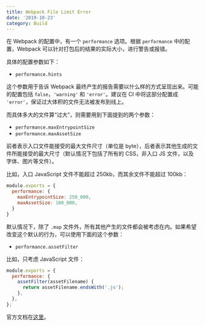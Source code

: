 ```yaml
---
title: Webpack File Limit Error
date: '2019-10-23'
category: Build
---
```


在 Webpack 的配置中，有一个 `performance` 选项。根据 `performance` 中的配置，Webpack 可以针对打包后的结果的实际大小，进行警告或报错。

具体的配置参数如下：

+ `performance.hints`

这个参数用于告诉 Webpack 最终产生的报告需要以什么样的方式呈现出来。可能的配置包括 `false`，`'warning'` 和 `'error'`。建议在 CI 中将这部分配置成 `'error'`，保证过大体积的文件无法被发布到线上。

而具体多大的文件算“过大”，则需要用到下面提到的两个参数：

+ `performance.maxEntrypointSize`
+ `performance.maxAssetSize`

前者表示入口文件能接受的最大文件尺寸（单位是 byte），后者表示其他生成的文件所能接受的最大尺寸（默认情况下包括了所有的 CSS，非入口 JS 文件，以及字体、图片等文件）。

比如，入口 JavaScript 文件不能超过 250kb，而其余文件不能超过 100kb：

```javascript
module.exports = {
  performance: {
    maxEntrypointSize: 250_000,
    maxAssetSize: 100_000,
  }
}
```

默认情况下，除了 `.map` 文件外，所有其他产生的文件都会被考虑在内。如果希望改变这个默认的行为，可以使用下面的这个参数：

+ `performance.assetFilter`

比如，只考虑 JavaScript 文件：

```javascript
module.exports = {
  performance: {
    assetFilter(assetFilename) {
      return assetFilename.endsWith('.js');
    },
  },
};
```

官方文档在[这里](https://webpack.js.org/configuration/performance/)。
